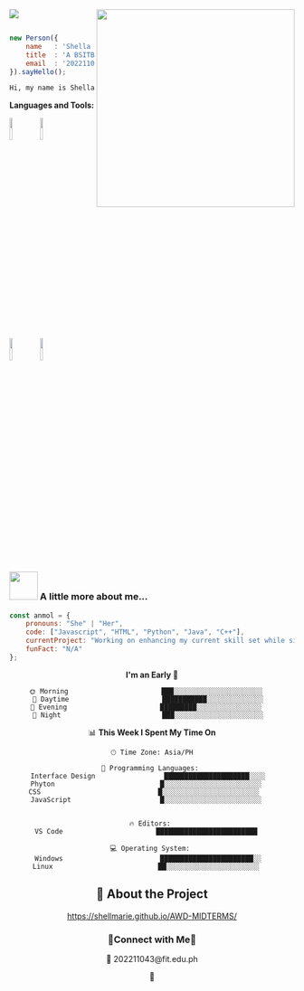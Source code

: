 <!--x axis divider-->
<img src="/assets/scaler-create-impact.gif">

<picture> 
<a href="https://media.giphy.com/media/SWoSkN6DxTszqIKEqv/giphy.gif" alt="Developer">
<img src="/assets//images/developer.webp" align="right" width="350">
</a>
</picture>

```js

new Person({
    name   : 'Shella Mallari',
    title  : 'A BSITBA student',
    email  : '202211043@fit.edu.ph',
}).sayHello();
```

```cmd
Hi, my name is Shella Marie Mallari, I'm a student in Far Eastern Institute of Technology taking a BSITBA Degree.
```
**Languages and Tools:**

 <code><img width="10%" src="https://www.vectorlogo.zone/logos/python/python-ar21.svg"></code>
  <code><img width="10%" src="https://www.vectorlogo.zone/logos/javascript/javascript-ar21.svg"></code>
  <br />
 <code><img width="10%" src="https://www.vectorlogo.zone/logos/java/java-ar21.svg"></code>
<code><img width="10%" src="https://www.vectorlogo.zone/logos/mysql/mysql-ar21.svg"></code>


### <img src="https://media.giphy.com/media/VgCDAzcKvsR6OM0uWg/giphy.gif" width="50"> A little more about me...  

```javascript
const anmol = {
    pronouns: "She" | "Her",
    code: ["Javascript", "HTML", "Python", "Java", "C++"],
    currentProject: "Working on enhancing my current skill set while simultaneously looking for new opportunities.",
    funFact: "N/A"
};
```

<div align="center">


<!--START_SECTION:waka-->
**I'm an Early 🐤** 

```text
🌞 Morning                       ███░░░░░░░░░░░░░░░░░░░░░░   
🌆 Daytime                       ███████████░░░░░░░░░░░░░░  
🌃 Evening                       █████████░░░░░░░░░░░░░░░░   
🌙 Night                         ███░░░░░░░░░░░░░░░░░░░░░░  
```


📊 **This Week I Spent My Time On** 

```text
🕑︎ Time Zone: Asia/PH

💬 Programming Languages: 
Interface Design                 █████████████████████░░░░  
Phyton                          █░░░░░░░░░░░░░░░░░░░░░░░░   
CSS                             █░░░░░░░░░░░░░░░░░░░░░░░░    
JavaScript                      █░░░░░░░░░░░░░░░░░░░░░░░░   


🔥 Editors: 
VS Code                       █████████████████████████   

💻 Operating System: 
Windows                        ███████████████████████░░  
Linux                          ██░░░░░░░░░░░░░░░░░░░░░░░   
```

## :star2: About the Project
https://shellmarie.github.io/AWD-MIDTERMS/




<!-- Connect with me -->
<h3 align="center">🤝Connect with Me🤝</h3>
<div align="center">
📧 202211043@fit.edu.ph

💼 
  
</div>

